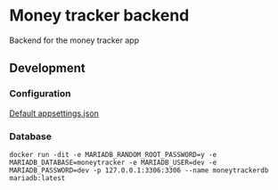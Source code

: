 # Money tracker backend

Backend for the money tracker app

## Development

### Configuration

[Default appsettings.json](src/MoneyTracker.Api/appsettings.json)

### Database

```shell
docker run -dit -e MARIADB_RANDOM_ROOT_PASSWORD=y -e MARIADB_DATABASE=moneytracker -e MARIADB_USER=dev -e MARIADB_PASSWORD=dev -p 127.0.0.1:3306:3306 --name moneytrackerdb mariadb:latest
```
